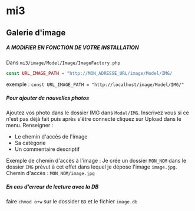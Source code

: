 # mi3
## Galerie d'image

##### A MODIFIER EN FONCTION DE VOTRE INSTALLATION
Dans `mi3/image/Model/Image/ImageFactory.php`
```PHP
const URL_IMAGE_PATH = "http://MON_ADRESSE_URL/image/Model/IMG/
```
exemple : `const URL_IMAGE_PATH = "http://localhost/image/Model/IMG/"`

##### Pour ajouter de nouvelles photos
Ajoutez vos photo dans le dossier IMG dans `Modal/IMG`.
Inscrivez vous si ce n'est pas déjà fait puis après s'être connecté cliquez sur Upload dans le menu. 
Renseigner :
* Le chemin d'accès de l'image
* Sa catégorie
* Un commentaire descriptif

Exemple de chemin d'accès à l'image :
Je crée un dossier `MON_NOM` dans le dossier `IMG` prévut à cet effet dans lequel je dépose l'image `image.jpg`.
Chemin d'accès : `MON_NOM/image.jpg`

##### En cas d'erreur de lecture avec la DB
faire `chmod o+w` sur le dossider `BD` et le fichier `image.db`
